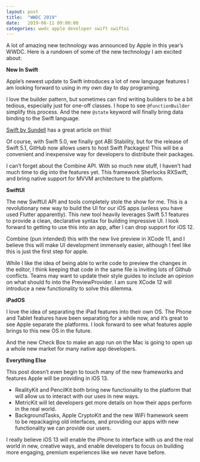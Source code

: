 ```yaml
---
layout: post
title:  "WWDC 2019"
date:   2019-06-11 09:00:00
categories: wwdc apple developer swift swiftui 
---
```


A lot of amazing new technology was announced by Apple in this year’s WWDC. Here is a rundown of some of the new technology I am excited about:

**New In Swift**

Apple’s newest update to Swift introduces a lot of new language features I am looking forward to using in my own day to day programing. 

I love the builder pattern, but sometimes can find writing builders to be a bit tedious, especially just for one-off classes. I hope to see `@functionBuilder` simplify this process. And the new `@state` keyword will finally bring data binding to the Swift language. 

[Swift by Sundell](https://www.swiftbysundell.com/posts/the-swift-51-features-that-power-swiftuis-api) has a great article on this! 

Of course, with Swift 5.0, we finally got ABI Stability, but for the release of Swift 5.1, GitHub now allows users to host Swift Packages! This will be a convenient and inexpensive way for developers to distribute their packages. 

I can’t forget about the Combine API. With so much new stuff, I haven’t had much time to dig into the features yet. This framework Sherlocks RXSwift, and bring native support for MVVM architecture to the platform.

**SwiftUI**

The new SwiftUI API and tools completely stole the show for me. This is a revolutionary new way to build the UI for our iOS apps (unless you have used Flutter apparently). This new tool heavily leverages Swift 5.1 features to provide a clean, declarative syntax for building impressive UI. I look forward to getting to use this into an app, after I can drop support for iOS 12.

Combine (pun intended) this with the new live preview in XCode 11, and I believe this will make UI development immensely easier, although I feel like this is just the first step for apple. 

While I like the idea of being able to write code to preview the changes in the editor, I think keeping that code in the same file is inviting lots of Github conflicts. Teams may want to update their style guides to include an opinion on what should fo into the PreviewProvider. I am sure XCode 12 will introduce a new functionality to solve this dilemma. 

**iPadOS**

I love the idea of separating the iPad features into their own OS. The Phone and Tablet features have been separating for a while now, and it’s great to see Apple separate the platforms. I look forward to see what features apple brings to this new OS in the future. 

And the new Check Box to make an app run on the Mac is going to open up a whole new market for many native app developers.

**Everything Else**

This post doesn’t even begin to touch many of the new frameworks and features Apple will be providing in iOS 13. 
* RealityKit and PencilKit both bring new functionality to the platform that will allow us to interact with our uses in new ways. 
* MetricKit will let developers get more details on how their apps perform in the real world. 
* BackgroundTasks, Apple CryptoKit and the new WiFi framework seem to be repackaging old interfaces, and providing our apps with new functionality we can provide our users.

I really believe iOS 13 will enable the iPhone to interface with us and the real world in new, creative ways, and enable developers to focus on building more engaging, premium experiences like we never have before.